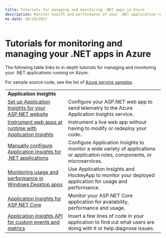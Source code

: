 ```yaml
---
title: Tutorials for managing and monitoring .NET apps in Azure
description: Monitor health and performance of your .NET application running in Azure and instrument telemetry to save information about how people use your app.
ms.date: 10/19/2017
---
```


# Tutorials for monitoring and managing your .NET apps in Azure

The following table links to in-depth tutorials for managing and monitoring your .NET applications running on Azure. 

For sample source code, see the list of [Azure service samples](https://azure.microsoft.com/resources/samples/?platform=dotnet).

| | |
|---|---|
| **Application Insights** ||
| [Set up Application Insights for your ASP.NET website][1] | Configure your ASP.NET web app to send telemetry to the Azure Application Insights service. | 
| [Instrument web apps at runtime with Application Insights][2] | Instrument a live web app without having to modify or redeploy your code.. | 
| [Manually configure Application Insights for .NET applications][3] | Configure Application Insights to monitor a wide variety of applications or application roles, components, or microservices. | 
| [Monitoring usage and performance in Windows Desktop apps][4] | Use Application Insights and HockeyApp to monitor your deployed application for usage and performance. | 
| [Application Insights for ASP.NET Core][5] | Monitor your ASP.NET Core application for availability, performance and usage. | 
| [Application Insights API for custom events and metrics][6] | Insert a few lines of code in your application to find out what users are doing with it or help diagnose issues. | 


[1]: /azure/application-insights/app-insights-asp-net
[2]: /azure/application-insights/app-insights-monitor-performance-live-website-now
[3]: /azure/application-insights/app-insights-windows-services
[4]: /azure/application-insights/app-insights-windows-desktop
[5]: /azure/application-insights/app-insights-asp-net-core
[6]: /azure/application-insights/app-insights-api-custom-events-metrics

